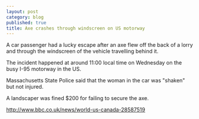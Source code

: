 ```yaml
---
layout: post
category: blog
published: true
title: Axe crashes through windscreen on US motorway
---
```


A car passenger had a lucky escape after an axe flew off the back of a lorry and through the windscreen of the vehicle travelling behind it.

The incident happened at around 11:00 local time on Wednesday on the busy I-95 motorway in the US.

Massachusetts State Police said that the woman in the car was "shaken" but not injured.

A landscaper was fined $200 for failing to secure the axe.   


http://www.bbc.co.uk/news/world-us-canada-28587519
